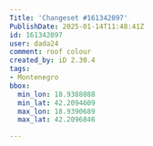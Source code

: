 ```yaml
---
Title: 'Changeset #161342097'
PublishDate: 2025-01-14T11:48:41Z
id: 161342097
user: dada24
comment: roof colour
created_by: iD 2.30.4
tags:
- Montenegro
bbox:
  min_lon: 18.9388088
  min_lat: 42.2094609
  max_lon: 18.9390689
  max_lat: 42.2096846

---
```

